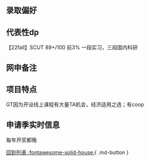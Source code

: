 ## 录取偏好

## 代表性dp

【22fall】SCUT 89+/100 前3% 一段实习，三段国内科研

## 网申备注

## 项目特点

GT因为开设线上课程有大量TA机会，经济适用之选；有coop

## 申请季实时信息

每年开奖都晚

[回到列表 :fontawesome-solid-house:](选校梯度.md){ .md-button }
